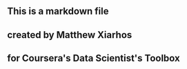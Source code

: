 ## This is a markdown file
## created by Matthew Xiarhos
## for Coursera's Data Scientist's Toolbox
